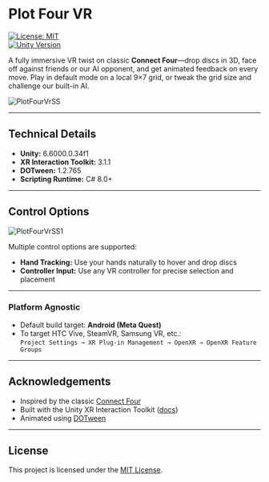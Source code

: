 # Plot Four VR

[![License: MIT](https://img.shields.io/badge/License-MIT-blue.svg)](#license)  
[![Unity Version](https://img.shields.io/badge/Unity-6.6000.0.34f1-blue.svg)](#technical-details)  

A fully immersive VR twist on classic **Connect Four**—drop discs in 3D, face off against friends or our AI opponent, and get animated feedback on every move. Play in default mode on a local 9×7 grid, or tweak the grid size and challenge our built-in AI.

![PlotFourVrSS](https://github.com/user-attachments/assets/02e9584d-fe8a-48b1-8e3e-1f828a286c49)

---

## Technical Details

- **Unity:** 6.6000.0.34f1  
- **XR Interaction Toolkit:** 3.1.1  
- **DOTween:** 1.2.765  
- **Scripting Runtime:** C# 8.0+  

---

## Control Options
![PlotFourVrSS1](https://github.com/user-attachments/assets/4460f95e-0f91-471c-a188-033472ef3e30)

Multiple control options are supported:

- **Hand Tracking:** Use your hands naturally to hover and drop discs  
- **Controller Input:** Use any VR controller for precise selection and placement  

---

### Platform Agnostic

- Default build target: **Android (Meta Quest)**  
- To target HTC Vive, SteamVR, Samsung VR, etc.:  
  `Project Settings → XR Plug-in Management → OpenXR → OpenXR Feature Groups`

---

## Acknowledgements

- Inspired by the classic [Connect Four](https://en.wikipedia.org/wiki/Connect_Four)  
- Built with the Unity XR Interaction Toolkit ([docs](https://docs.unity3d.com/Packages/com.unity.xr.interaction.toolkit@3.1/manual/index.html))
- Animated using [DOTween](https://assetstore.unity.com/packages/tools/animation/dotween-hotween-v2-27676)

---

## License

This project is licensed under the [MIT License](LICENSE).
